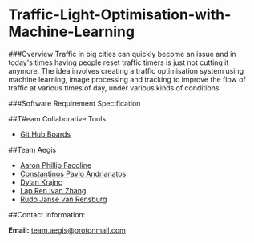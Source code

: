 # Traffic-Light-Optimisation-with-Machine-Learning
###Overview
Traffic in big cities can quickly become an issue and in today's times having people reset traffic timers is just not cutting it anymore. The idea involves creating a traffic optimisation system using machine learning, image processing and tracking to improve the flow of traffic at various times of day, under various kinds of conditions.

###Software Requirement Specification

##T#eam Collaborative Tools
- [Git Hub Boards](https://github.com/COS301-SE-2020/Traffic-Light-Optimisation-with-Machine-Learning/projects/1)

##Team Aegis
- [Aaron Phillip Facoline](https://aaronfacoline.github.io/resume/ "Link to resume")
- [Constantinos Pavlo Andrianatos](https://pavlo-andrianatos.github.io/resume/ "Link to resume")
- [Dylan Krajnc](https://dylan-krajnc.github.io/resume/ "Link to resume")
- [Lap Ren Ivan Zhang](https://lirenivanzhang.github.io/ "Link to resume")
- [Rudo Janse van Rensburg](https://rudo-janse-van-rensburg.github.io/resume/ "Link to resume")

##Contact Information:

**Email:** <team.aegis@protonmail.com>
